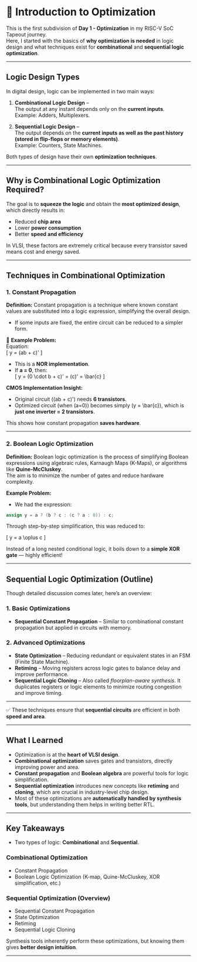 # 🔹 Introduction to Optimization

This is the first subdivision of **Day 1 - Optimization** in my RISC-V SoC Tapeout journey.  
Here, I started with the basics of **why optimization is needed** in logic design and what techniques exist for **combinational** and **sequential logic optimization**.

---

## Logic Design Types

In digital design, logic can be implemented in two main ways:

1. **Combinational Logic Design** –  
   The output at any instant depends only on the **current inputs**.  
   Example: Adders, Multiplexers.

2. **Sequential Logic Design** –  
   The output depends on the **current inputs as well as the past history (stored in flip-flops or memory elements)**.  
   Example: Counters, State Machines.

Both types of design have their own **optimization techniques**.

---

## Why is Combinational Logic Optimization Required?

The goal is to **squeeze the logic** and obtain the **most optimized design**, which directly results in:

- Reduced **chip area**  
- Lower **power consumption**  
- Better **speed and efficiency**

In VLSI, these factors are extremely critical because every transistor saved means cost and energy saved.

---

## Techniques in Combinational Optimization

### 1. Constant Propagation
**Definition:** Constant propagation is a technique where known constant values are substituted into a logic expression, simplifying the overall design.  
- If some inputs are fixed, the entire circuit can be reduced to a simpler form.  

🔹 **Example Problem:**  
Equation:  
\[
y = (ab + c)'
\]

- This is a **NOR implementation**.  
- If **a = 0**, then:  
  \[
  y = (0 \cdot b + c)' = (c)' = \bar{c}
  \]

 **CMOS Implementation Insight:**  
- Original circuit \((ab + c)'\) needs **6 transistors**.  
- Optimized circuit (when \(a=0\)) becomes simply \(y = \bar{c}\), which is **just one inverter = 2 transistors**.  

This shows how constant propagation **saves hardware**.

---

### 2. Boolean Logic Optimization
**Definition:** Boolean logic optimization is the process of simplifying Boolean expressions using algebraic rules, Karnaugh Maps (K-Maps), or algorithms like **Quine-McCluskey**.  
The aim is to minimize the number of gates and reduce hardware complexity.

 **Example Problem:**  
- We had the expression:  
```verilog
assign y = a ? (b ? c : (c ? a : 0)) : c;

```

Through step-by-step simplification, this was reduced to:

\[
y = a \oplus c
\]

Instead of a long nested conditional logic, it boils down to a **simple XOR gate** — highly efficient!

---

## Sequential Logic Optimization (Outline)

Though detailed discussion comes later, here’s an overview:

### 1. Basic Optimizations
- **Sequential Constant Propagation** – Similar to combinational constant propagation but applied in circuits with memory.

### 2. Advanced Optimizations
- **State Optimization** – Reducing redundant or equivalent states in an FSM (Finite State Machine).  
- **Retiming** – Moving registers across logic gates to balance delay and improve performance.  
- **Sequential Logic Cloning** – Also called *floorplan-aware synthesis*. It duplicates registers or logic elements to minimize routing congestion and improve timing.

---

✅ These techniques ensure that **sequential circuits** are efficient in both **speed and area**.

---

## What I Learned

- Optimization is at the **heart of VLSI design**.  
- **Combinational optimization** saves gates and transistors, directly improving power and area.  
- **Constant propagation** and **Boolean algebra** are powerful tools for logic simplification.  
- **Sequential optimization** introduces new concepts like **retiming** and **cloning**, which are crucial in industry-level chip design.  
- Most of these optimizations are **automatically handled by synthesis tools**, but understanding them helps in writing better RTL.  

---

## Key Takeaways

- Two types of logic: **Combinational** and **Sequential**.  

### Combinational Optimization
- Constant Propagation  
- Boolean Logic Optimization (K-map, Quine-McCluskey, XOR simplification, etc.)  

### Sequential Optimization (Overview)
- Sequential Constant Propagation  
- State Optimization  
- Retiming  
- Sequential Logic Cloning  

 Synthesis tools inherently perform these optimizations, but knowing them gives **better design intuition**.

---

